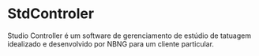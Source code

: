 StdControler
============

Studio Controller é um software de gerenciamento de estúdio de tatuagem idealizado e desenvolvido por NBNG para um cliente particular.
